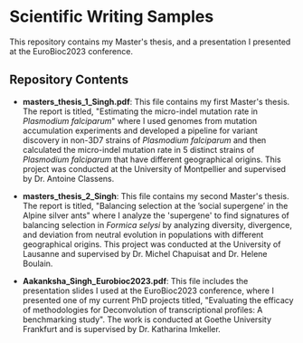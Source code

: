# Scientific Writing Samples

This repository contains my Master's thesis, and a presentation I presented at the EuroBioc2023 conference.

## Repository Contents

- **masters_thesis_1_Singh.pdf**: This file contains my first Master's thesis. The report is titled, "Estimating the micro-indel mutation rate in *Plasmodium falciparum*" where I used genomes from mutation accumulation experiments and developed a pipeline for variant discovery in non-3D7 strains of *Plasmodium falciparum* and then calculated the micro-indel mutation rate in 5 distinct strains of *Plasmodium falciparum* that have different geographical origins. This project was conducted at the University of Montpellier and supervised by Dr. Antoine Classens.

- **masters_thesis_2_Singh**: This file contains my second Master's thesis. The report is titled, "Balancing selection at the ’social supergene’ in the Alpine silver ants" where I analyze the 'supergene' to find signatures of balancing selection in *Formica selysi* by analyzing diversity, divergence, and deviation from neutral evolution in populations with different geographical origins. This project was conducted at the University of Lausanne and supervised by Dr. Michel Chapuisat and Dr. Helene Boulain.

- **Aakanksha_Singh_Eurobioc2023.pdf**: This file includes the presentation slides I used at the EuroBioc2023 conference, where I presented one of my current PhD projects titled, "Evaluating the efficacy of methodologies for Deconvolution of transcriptional profiles: A benchmarking study". The work is conducted at Goethe University Frankfurt and is supervised by Dr. Katharina Imkeller.
 